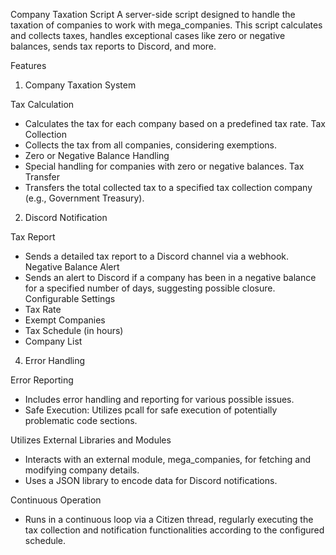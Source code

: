 Company Taxation Script
A server-side script designed to handle the taxation of companies to work with mega_companies. This script calculates and collects taxes, handles exceptional cases like zero or negative balances, sends tax reports to Discord, and more.

Features

1. Company Taxation System

Tax Calculation
- Calculates the tax for each company based on a predefined tax rate.
Tax Collection
- Collects the tax from all companies, considering exemptions.
- Zero or Negative Balance Handling
- Special handling for companies with zero or negative balances.
Tax Transfer
- Transfers the total collected tax to a specified tax collection company (e.g., Government Treasury).

2. Discord Notification

Tax Report
- Sends a detailed tax report to a Discord channel via a webhook.
Negative Balance Alert
- Sends an alert to Discord if a company has been in a negative balance for a specified number of days, suggesting possible closure.
Configurable Settings
- Tax Rate
- Exempt Companies
- Tax Schedule (in hours)
- Company List

4. Error Handling

Error Reporting
- Includes error handling and reporting for various possible issues.
- Safe Execution: Utilizes pcall for safe execution of potentially problematic code sections.

Utilizes External Libraries and Modules
- Interacts with an external module, mega_companies, for fetching and modifying company details.
- Uses a JSON library to encode data for Discord notifications.

Continuous Operation
- Runs in a continuous loop via a Citizen thread, regularly executing the tax collection and notification functionalities according to the configured schedule.

